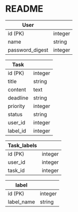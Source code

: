 # README

| User            |         |
| --------------- | ------- |
| id (PK)         | integer |
| name            | string  |
| password_digest | integer |

| Task     |         |
| -------- | ------- |
| id (PK)  | integer |
| title    | string  |
| content  | text    |
| deadline | string  |
| priority | integer |
| status   | string  |
| user_id  | integer |
| label_id | integer |

| Task_labels |         |
| ----------- | ------- |
| id (PK)     | integer |
| user_id     | integer |
| task_id     | integer |

| label      |         |
| ---------- | ------- |
| id (PK)    | integer |
| label_name | string  |
